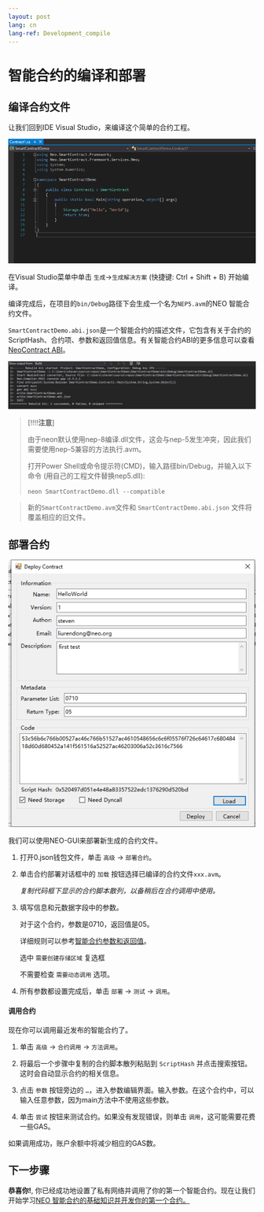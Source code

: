```yaml
---
layout: post
lang: cn
lang-ref: Development_compile
---
```


# 智能合约的编译和部署

## 编译合约文件

让我们回到IDE Visual Studio，来编译这个简单的合约工程。

 <p align="center">
  <img src="imgs/20190219-120735.png" />
 </p>


在Visual Studio菜单中单击 `生成`->`生成解决方案` (快捷键: Ctrl + Shift + B) 开始编译。

编译完成后，在项目的`bin/Debug`路径下会生成一个名为`NEP5.avm`的NEO 智能合约文件。

`SmartContractDemo.abi.json`是一个智能合约的描述文件，它包含有关于合约的ScriptHash、合约项、参数和返回值信息。有关智能合约ABI的更多信息可以查看[NeoContract ABI](https://github.com/neo-project/proposals/blob/master/nep-3.mediawiki)。

 <p align="center">
  <img src="imgs/20190219-140640.png" />
 </p>

 > [!!!!**注意**]
>
> 由于neon默认使用nep-8编译.dll文件，这会与nep-5发生冲突，因此我们需要使用nep-5兼容的方法执行.avm。
>
> 打开Power Shell或命令提示符(CMD)，输入路径bin/Debug，并输入以下命令 (用自己的工程文件替换nep5.dll):
>
> ```
> neon SmartContractDemo.dll --compatible
> ```

> 新的`SmartContractDemo.avm`文件和 `SmartContractDemo.abi.json` 文件将覆盖相应的旧文件。

## 部署合约

  <p align="center">
  <img src="imgs/20190219-140958.png" />
 </p>

 我们可以使用NEO-GUI来部署新生成的合约文件。

1. 打开0.json钱包文件，单击 `高级` -> `部署合约`。

2. 单击合约部署对话框中的 `加载` 按钮选择已编译的合约文件`xxx.avm`。

	*复制代码框下显示的合约脚本散列，以备稍后在合约调用中使用。*

3. 填写信息和元数据字段中的参数。

	对于这个合约，参数是0710，返回值是05。

	详细规则可以参考[智能合约参数和返回值](http://docs.neo.org/zh-cn/sc/Parameter.html)。

	选中 `需要创建存储区域` 复选框

	不需要检查 `需要动态调用` 选项。

4. 所有参数都设置完成后，单击 `部署` -> `测试` -> `调用`。


#### 调用合约

现在你可以调用最近发布的智能合约了。

1. 单击 `高级` -> `合约调用` -> `方法调用`。
2. 将最后一个步骤中复制的合约脚本散列粘贴到 `ScriptHash` 并点击搜索按钮。这时会自动显示合约的相关信息。

3. 点击 `参数` 按钮旁边的 `…`，进入参数编辑界面。输入参数。在这个合约中，可以输入任意参数，因为main方法中不使用这些参数。

4. 单击 `尝试` 按钮来测试合约。如果没有发现错误，则单击 `调用`，这可能需要花费一些GAS。


如果调用成功，账户余额中将减少相应的GAS数。

## 下一步骤
**恭喜你!**, 你已经成功地设置了私有网络并调用了你的第一个智能合约。现在让我们开始学习[NEO 智能合约的基础知识并开发你的第一个合约。](Smart_Contract_basics.md)
